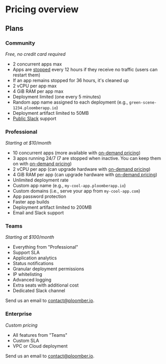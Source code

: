 # Pricing overview

## Plans

### Community

*Free, no credit card required*

- 2 concurrent apps max
- Apps are [stopped](stopping-apps) every 12 hours if they receive no traffic (users can restart them)
- If an app remains stopped for 36 hours, it's cleaned up
- 2 vCPU per app max
- 4 GiB RAM per app max
- Deployment limited (one every 5 minutes)
- Random app name assigned to each deployment (e.g., `green-scene-1234.ploomberapp.io`)
- Deployment artifact limited to 50MB
- [Public Slack](https://ploomber.io/community/) support


### Professional

*Starting at $10/month*

- 10 concurrent apps (more available with [on-demand pricing](compute.md))
- 3 apps running 24/7 (7 are stopped when inactive. You can keep them on with [on-demand pricing](compute.md))
- 2 vCPU per app (can upgrade hardware with [on-demand pricing](compute.md))
- 4 GiB RAM per app (can upgrade hardware with [on-demand pricing](compute.md))
- Unlimited deployment rate
- Custom app name (e.g., `my-cool-app.ploomberapp.io`)
- Custom domains (i.e., serve your app from `my-cool-app.com`)
- App password protection
- Faster app builds
- Deployment artifact limited to 200MB
- Email and Slack support

### Teams

*Starting at $100/month*

- Everything from "Professional"
- Support SLA
- Application analytics
- Status notifications
- Granular deployment permissions
- IP whitelisting
- Advanced logging
- Extra seats with additional cost
- Dedicated Slack channel

Send us an email to [contact@ploomber.io](mailto:contact@ploomber.io).

### Enterprise

*Custom pricing*

- All features from "Teams"
- Custom SLA
- VPC or Cloud deployment


Send us an email to [contact@ploomber.io](mailto:contact@ploomber.io).
